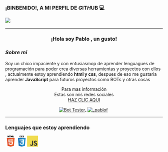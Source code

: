 ### ¡BINBENIDO!, A MI PERFIL DE <i>G</i>IT<i>H</i>UB 💻
<img src="https://www.upo.es/diario/wp-content/uploads/2016/05/informatica.jpg">

---

### <p align="center"><strong>¡Hola soy Pablo , un gusto!</strong></p>
### <p><i>Sobre mi</i></p>
<p>Soy un chico impaciente y con entusiasmop de aprender lenguagues de programación para poder crea diversas herramientas y proyectos con ellos , actualmente estoy aprendiendo <strong>html y css</strong>, despues de eso me gustaria aprender <strong>JavaScript</strong> para futuros proyectos como BOTs y otras cosas </p>
<p align="center">Para mas información <br />Estas son mis redes sociales<br /><a href=¨https://github.com/PablofGH/profile2>HAZ CLIC AQUI</a></p>
<p align="center">
    <a href="https://discord.gg/KtsAbnq7vD" target="blank" style="margin-right: 4px">
        <img align="center" src="https://simpleicons.org/icons/discord.svg" alt="Bot Tester" height="28px" width="28px">
    <a href="https://www.instagram.com/_pablof/" target="blank" style="margin-right: 4px">
        <img align="center" src="https://simpleicons.org/icons/instagram.svg" alt="_pablof" height="28px" width="28px">
    </a>
</p>

---

### Lenguajes que estoy aprendiendo 

<img align="left" alt="HTML5" width="35px" src="https://raw.githubusercontent.com/github/explore/80688e429a7d4ef2fca1e82350fe8e3517d3494d/topics/html/html.png" />
<img align="left" alt="CSS" width="35px" src="https://raw.githubusercontent.com/github/explore/80688e429a7d4ef2fca1e82350fe8e3517d3494d/topics/css/css.png" />
<img align="left" alt="JAVASCRIPT" width="35px" src="https://raw.githubusercontent.com/github/explore/80688e429a7d4ef2fca1e82350fe8e3517d3494d/topics/javascript/javascript.png" />
